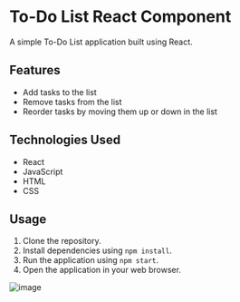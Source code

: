 # To-Do List React Component

A simple To-Do List application built using React.

## Features
- Add tasks to the list
- Remove tasks from the list
- Reorder tasks by moving them up or down in the list

## Technologies Used
- React
- JavaScript
- HTML
- CSS

## Usage
1. Clone the repository.
2. Install dependencies using `npm install`.
3. Run the application using `npm start`.
4. Open the application in your web browser.

![image](https://github.com/vaishnavswe/To-Do-List/assets/145303692/2829eef3-a872-4a26-9157-8bed53148a1a)
